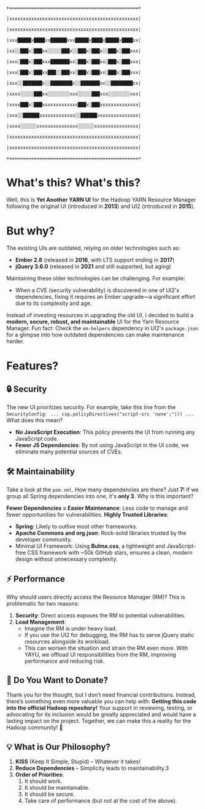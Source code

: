 
```
                                        +===============================================+
                                        |xxxxxxxxxxxxxxxxxxxxxxxxxxxxxxxxxxxxxxxxxxxxxxx|
                                        |xxxxxxxxxxxxxxxxxxxxxxxxxxxxxxxxxxxxxxxxxxxxxxx|
                                        |xxx█████x████xx██████xxx█████x████x█████x████xx|
                                        |xx░░███x░███xx░░░░░███x░░███x░███x░░███x░███xxx|
                                        |xxx░███x░███xxx███████xx░███x░███xx░███x░███xxx|
                                        |xxx░███x░███xx███░░███xx░███x░███xx░███x░███xxx|
                                        |xxx░░███████x░░████████x░░███████xx░░████████xx|
                                        |xxxx░░░░░███xx░░░░░░░░xxx░░░░░███xxx░░░░░░░░xxx|
                                        |xxxx███x░███xxxxxxxxxxxxx███x░███xxxxxxxxxxxxxx|
                                        |xxx░░██████xxxxxxxxxxxxx░░██████xxxxxxxxxxxxxxx|
                                        |xxxx░░░░░░xxxxxxxxxxxxxxx░░░░░░xxxxxxxxxxxxxxxx|
                                        |xxxxxxxxxxxxxxxxxxxxxxxxxxxxxxxxxxxxxxxxxxxxxxx|
                                        |xxxxxxxxxxxxxxxxxxxxxxxxxxxxxxxxxxxxxxxxxxxxxxx|
                                        +===============================================+
```

# What's this? What's this?

Well, this is **Yet Another YARN UI** for the Hadoop YARN Resource Manager following the original UI (introduced in **2013**) and UI2 (introduced in **2015**).

# But why?

The existing UIs are outdated, relying on older technologies such as:
- **Ember 2.8** (released in **2016**, with LTS support ending in **2017**)
- **jQuery 3.6.0** (released in **2021** and still supported, but aging)

Maintaining these older technologies can be challenging. For example:
- When a CVE (security vulnerability) is discovered in one of UI2's dependencies, fixing it requires an Ember upgrade—a significant effort due to its complexity and age.

Instead of investing resources in upgrading the old UI, I decided to build a **modern, secure, robust, and maintainable** UI for the Yarn Resource Manager.
Fun fact: Check the `em-helpers` dependency in UI2's `package.json` for a glimpse into how outdated dependencies can make maintenance harder.

# Features?

## 🔒 Security

The new UI prioritizes security. For example, take this line from the `SecurityConfig`:
` ... csp.policyDirectives("script-src 'none';"))) ...`
What does this mean?
- **No JavaScript Execution**: This policy prevents the UI from running any JavaScript code.
- **Fewer JS Dependencies**: By not using JavaScript in the UI code, we eliminate many potential sources of CVEs.

## 🛠️ Maintainability

Take a look at the `pom.xml`. How many dependencies are there? Just **7**! If we group all Spring dependencies into one, it's **only 3**.
Why is this important?

**Fewer Dependencies = Easier Maintenance**: Less code to manage and fewer opportunities for vulnerabilities.
**Highly Trusted Libraries**:
- **Spring**: Likely to outlive most other frameworks.
- **Apache Commons and org.json**: Rock-solid libraries trusted by the developer community.
- Minimal UI Framework: Using **Bulma.css**, a lightweight and JavaScript-free CSS framework with ~50k GitHub stars, ensures a clean, modern design without unnecessary complexity.

## ⚡ Performance
Why should users directly access the Resource Manager (RM)? This is problematic for two reasons:

1. **Security**: Direct access exposes the RM to potential vulnerabilities.
2. **Load Management**:
   - Imagine the RM is under heavy load.
   - If you use the UI2 for debugging, the RM has to serve jQuery static resources alongside its workload.
   - This can worsen the situation and strain the RM even more.
With YAYU, we offload UI responsibilities from the RM, improving performance and reducing risk.

## 💸 Do You Want to Donate?

Thank you for the thought, but I don’t need financial contributions. Instead, there’s something even more valuable you can help with:
**Getting this code into the official Hadoop repository!**
Your support in reviewing, testing, or advocating for its inclusion would be greatly appreciated and would have a lasting impact on the project.
Together, we can make this a reality for the Hadoop community! 🙌

## 💡 What is Our Philosophy?
1. **KISS** (Keep It Simple, Stupid) – Whatever it takes!
2. **Reduce Dependencies** – Simplicity leads to maintainability.3
3. **Order of Priorities**:
   1. It should work.
   2. It should be maintainable.
   3. It should be secure.
   4. Take care of performance (but not at the cost of the above).
